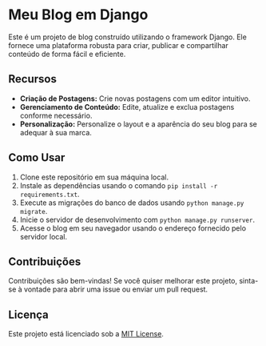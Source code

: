 # Meu Blog em Django

Este é um projeto de blog construído utilizando o framework Django. Ele fornece uma plataforma robusta para criar, publicar e compartilhar conteúdo de forma fácil e eficiente.

## Recursos

- **Criação de Postagens:** Crie novas postagens com um editor intuitivo.
- **Gerenciamento de Conteúdo:** Edite, atualize e exclua postagens conforme necessário.
- **Personalização:** Personalize o layout e a aparência do seu blog para se adequar à sua marca.

## Como Usar

1. Clone este repositório em sua máquina local.
2. Instale as dependências usando o comando `pip install -r requirements.txt`.
3. Execute as migrações do banco de dados usando `python manage.py migrate`.
4. Inicie o servidor de desenvolvimento com `python manage.py runserver`.
5. Acesse o blog em seu navegador usando o endereço fornecido pelo servidor local.

## Contribuições

Contribuições são bem-vindas! Se você quiser melhorar este projeto, sinta-se à vontade para abrir uma issue ou enviar um pull request.

## Licença

Este projeto está licenciado sob a [MIT License](LICENSE).
